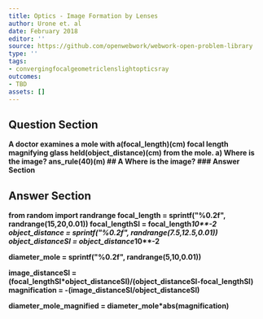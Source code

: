 ```yaml
---
title: Optics - Image Formation by Lenses
author: Urone et. al
date: February 2018
editor: ''
source: https://github.com/openwebwork/webwork-open-problem-library
type: ''
tags:
- convergingfocalgeometriclenslightopticsray
outcomes:
- TBD
assets: []
---
```


## Question Section 

<b>
A doctor examines a mole with a(focal_length)(cm) focal length magnifying glass held(object_distance)(cm) from the mole.
a) Where is the image?
ans_rule(40)(m)
## A
Where is the image?
### Answer Section


## Answer Section

from random import randrange
focal_length = sprintf("%0.2f", randrange(15,20,0.01))
focal_lengthSI = focal_length*10**-2
object_distance = sprintf("%0.2f", randrange(7.5,12.5,0.01))
object_distanceSI = object_distance*10**-2

diameter_mole = sprintf("%0.2f", randrange(5,10,0.01))

image_distanceSI = (focal_lengthSI*object_distanceSI)/(object_distanceSI-focal_lengthSI)
magnification = -(image_distanceSI/object_distanceSI)

diameter_mole_magnified = diameter_mole*abs(magnification)